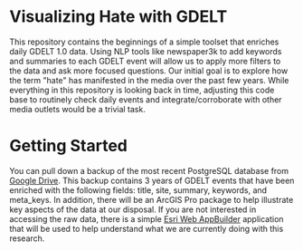# Visualizing Hate with GDELT

This repository contains the beginnings of a simple toolset that enriches daily GDELT 1.0 
data. Using NLP tools like newspaper3k to add keywords and summaries to each GDELT event will allow us to 
apply more filters to the data and ask more focused questions. Our initial goal is to explore
how the term "hate" has manifested in the media over the past few years. While everything in 
this repository is looking back in time, adjusting this code base to routinely check daily events
and integrate/corroborate with other media outlets would be a trivial task.   

# Getting Started

You can pull down a backup of the most recent PostgreSQL 
database from [Google Drive](https://drive.google.com/drive/folders/1bKCVqyX23mUCjZUpB6J4yQl49QFddTiS?usp=sharing). 
 This backup contains 3 years of GDELT events that have been enriched with the following fields: 
 title, site, summary, keywords, and meta_keys. In addition, there will be an ArcGIS Pro package to help illustrate key aspects of the data at our disposal. If you 
are not interested in accessing the raw data, there is a simple 
[Esri Web AppBuilder](https://dbsne.maps.arcgis.com/apps/webappviewer/index.html?id=98ace1e429b240d8b99e01196df1b807) application that will be used
to help understand what we are currently doing with this research. 